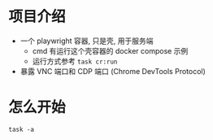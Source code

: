 # 项目介绍
- 一个 playwright 容器, 只是壳, 用于服务端
  - cmd 有运行这个壳容器的 docker compose 示例
  - 运行方式参考 ```task cr:run```
- 暴露 VNC 端口和 CDP 端口 (Chrome DevTools Protocol)

# 怎么开始
```shell
task -a
```
